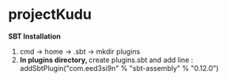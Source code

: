 # projectKudu

<b> SBT Installation </b>

1. cmd -> home -> .sbt -> mkdir plugins
2. <b> In plugins directory, </b> create plugins.sbt and add line :
addSbtPlugin("com.eed3si9n" % "sbt-assembly" % "0.12.0")
